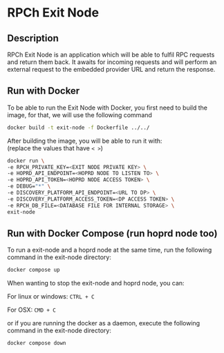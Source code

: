 # RPCh Exit Node

## Description

RPCh Exit Node is an application which will be able to fulfil RPC requests and return them back. It awaits for incoming requests and will perform an external request to the embedded provider URL and return the response.

## Run with Docker

To be able to run the Exit Node with Docker, you first need to build the image, for that, we will use the following command

```sh
docker build -t exit-node -f Dockerfile ../../
```

After building the image, you will be able to run it with: \
(replace the values that have `< >`)

```sh
docker run \
-e RPCH_PRIVATE_KEY=<EXIT NODE PRIVATE KEY> \
-e HOPRD_API_ENDPOINT=<HOPRD NODE TO LISTEN TO> \
-e HOPRD_API_TOKEN=<HOPRD NODE ACCESS TOKEN> \
-e DEBUG="*" \
-e DISCOVERY_PLATFORM_API_ENDPOINT=<URL TO DP> \
-e DISCOVERY_PLATFORM_ACCESS_TOKEN=<DP ACCESS TOKEN> \
-e RPCH_DB_FILE=<DATABASE FILE FOR INTERNAL STORAGE> \
exit-node
```


## Run with Docker Compose (run hoprd node too)

To run a exit-node and a hoprd node at the same time, run the following command in the exit-node directory:

```sh
docker compose up
```

When wanting to stop the exit-node and hoprd node, you can:

For linux or windows: `CTRL + C`

For OSX: `CMD + C`

or if you are running the docker as a daemon, execute the following command in the exit-node directory:

```sh
docker compose down
```
